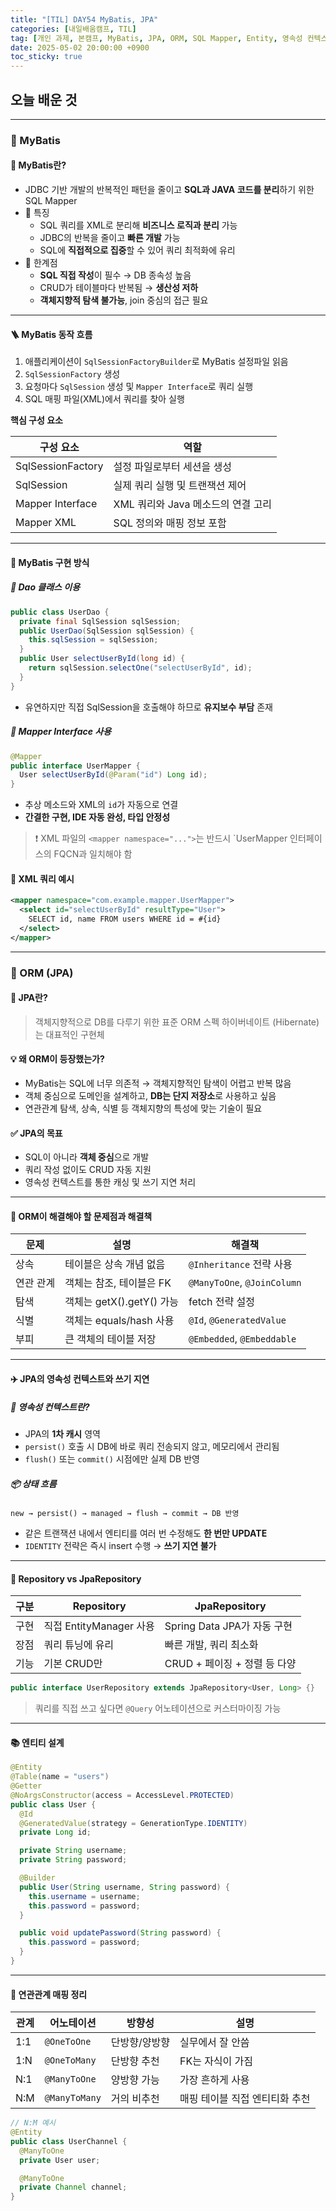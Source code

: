 ```yaml
---
title: "[TIL] DAY54 MyBatis, JPA"
categories: [내일배움캠프, TIL]
tag: [개인 과제, 본캠프, MyBatis, JPA, ORM, SQL Mapper, Entity, 영속성 컨텍스트, 연관관계 매핑]
date: 2025-05-02 20:00:00 +0900
toc_sticky: true
---
```

## 오늘 배운 것
***
### 📂 MyBatis
#### 📌 MyBatis란?
- JDBC 기반 개발의 반복적인 패턴을 줄이고 **SQL과 JAVA 코드를 분리**하기 위한 SQL Mapper
- 🔹 특징
  - SQL 쿼리를 XML로 분리해 **비즈니스 로직과 분리** 가능
  - JDBC의 반복을 줄이고 **빠른 개발** 가능
  - SQL에 **직접적으로 집중**할 수 있어 쿼리 최적화에 유리
- 🔸 한계점
  - **SQL 직접 작성**이 필수 → DB 종속성 높음
  - CRUD가 테이블마다 반복됨 → **생산성 저하**
  - **객체지향적 탐색 불가능**, join 중심의 접근 필요

***
#### 🪜 MyBatis 동작 흐름
1. 애플리케이션이 `SqlSessionFactoryBuilder`로 MyBatis 설정파일 읽음
2. `SqlSessionFactory` 생성
3. 요청마다 `SqlSession` 생성 및 `Mapper Interface`로 쿼리 실행
4. SQL 매핑 파일(XML)에서 쿼리를 찾아 실행

**핵심 구성 요소**

| 구성 요소             | 역할                      |
| ----------------- | ----------------------- |
| SqlSessionFactory | 설정 파일로부터 세션을 생성         |
| SqlSession        | 실제 쿼리 실행 및 트랜잭션 제어      |
| Mapper Interface  | XML 쿼리와 Java 메소드의 연결 고리 |
| Mapper XML        | SQL 정의와 매핑 정보 포함        |

***
#### 🎯 MyBatis 구현 방식
##### 🧾 Dao 클래스 이용

```java
public class UserDao {
  private final SqlSession sqlSession;
  public UserDao(SqlSession sqlSession) {
    this.sqlSession = sqlSession;
  }
  public User selectUserById(long id) {
    return sqlSession.selectOne("selectUserById", id);
  }
}
```

- 유연하지만 직접 SqlSession을 호출해야 하므로 **유지보수 부담** 존재

##### 🔗 Mapper Interface 사용

```java
@Mapper
public interface UserMapper {
  User selectUserById(@Param("id") Long id);
}
```

- 추상 메소드와 XML의 `id`가 자동으로 연결
- **간결한 구현, IDE 자동 완성, 타입 안정성**

> ❗️ XML 파일의 `<mapper namespace="...">`는 반드시 `UserMapper 인터페이스의 FQCN과 일치해야 함

#### 📍 XML 쿼리 예시

```xml
<mapper namespace="com.example.mapper.UserMapper">
  <select id="selectUserById" resultType="User">
    SELECT id, name FROM users WHERE id = #{id}
  </select>
</mapper>
```

***
### 🚀 ORM (JPA)
#### 📌 JPA란?

> 객체지향적으로 DB를 다루기 위한 표준 ORM 스펙
> 하이버네이트 (Hibernate)는 대표적인 구현체

#### 💡 왜 ORM이 등장했는가?
- MyBatis는 SQL에 너무 의존적 → 객체지향적인 탐색이 어렵고 반복 많음
- 객체 중심으로 도메인을 설계하고, **DB는 단지 저장소**로 사용하고 싶음
- 연관관계 탐색, 상속, 식별 등 객체지향의 특성에 맞는 기술이 필요

#### ✅ JPA의 목표
- SQL이 아니라 **객체 중심**으로 개발
- 쿼리 작성 없이도 CRUD 자동 지원
- 영속성 컨텍스트를 통한 캐싱 및 쓰기 지연 처리

***
#### 🧩 ORM이 해결해야 할 문제점과 해결책

| 문제    | 설명                   | 해결책                         |
| ----- | -------------------- | --------------------------- |
| 상속    | 테이블은 상속 개념 없음        | `@Inheritance` 전략 사용        |
| 연관 관계 | 객체는 참조, 테이블은 FK      | `@ManyToOne`, `@JoinColumn` |
| 탐색    | 객체는 getX().getY() 가능 | fetch 전략 설정                 |
| 식별    | 객체는 equals/hash 사용   | `@Id`, `@GeneratedValue`    |
| 부피    | 큰 객체의 테이블 저장         | `@Embedded`, `@Embeddable`  |

***
#### ✈️ JPA의 영속성 컨텍스트와 쓰기 지연
##### 🧠 영속성 컨텍스트란?
- JPA의 **1차 캐시** 영역
- `persist()` 호출 시 DB에 바로 쿼리 전송되지 않고, 메모리에서 관리됨
- `flush()` 또는 `commit()` 시점에만 실제 DB 반영

##### 📦 상태 흐름

```
new → persist() → managed → flush → commit → DB 반영
```

- 같은 트랜잭션 내에서 엔티티를 여러 번 수정해도 **한 번만 UPDATE**
- `IDENTITY` 전략은 즉시 insert 수행 → **쓰기 지연 불가**

***
#### 🥊 Repository vs JpaRepository

| 구분 | Repository          | JpaRepository          |
| -- | ------------------- | ---------------------- |
| 구현 | 직접 EntityManager 사용 | Spring Data JPA가 자동 구현 |
| 장점 | 쿼리 튜닝에 유리           | 빠른 개발, 쿼리 최소화          |
| 기능 | 기본 CRUD만            | CRUD + 페이징 + 정렬 등 다양   |

```java
public interface UserRepository extends JpaRepository<User, Long> {}
```

> 쿼리를 직접 쓰고 싶다면 `@Query` 어노테이션으로 커스터마이징 가능

***
#### 📚 엔티티 설계

```java
@Entity
@Table(name = "users")
@Getter
@NoArgsConstructor(access = AccessLevel.PROTECTED)
public class User {
  @Id
  @GeneratedValue(strategy = GenerationType.IDENTITY)
  private Long id;

  private String username;
  private String password;

  @Builder
  public User(String username, String password) {
    this.username = username;
    this.password = password;
  }

  public void updatePassword(String password) {
    this.password = password;
  }
}
```

***
#### 🔁 연관관계 매핑 정리

| 관계   | 어노테이션         | 방향성     | 설명                |
| ---- | ------------- | ------- | ----------------- |
| 1:1  | `@OneToOne`   | 단방향/양방향 | 실무에서 잘 안씀         |
| 1\:N | `@OneToMany`  | 단방향 추천  | FK는 자식이 가짐        |
| N:1  | `@ManyToOne`  | 양방향 가능  | 가장 흔하게 사용         |
| N\:M | `@ManyToMany` | 거의 비추천  | 매핑 테이블 직접 엔티티화 추천 |

```java
// N:M 예시
@Entity
public class UserChannel {
  @ManyToOne
  private User user;

  @ManyToOne
  private Channel channel;
}

```
